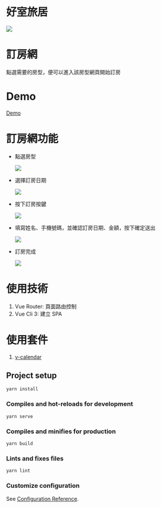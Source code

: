 # 好室旅居
<img src="https://github.com/wen-pin/wen-pin.github.io/blob/main/README%E5%9C%96%E7%89%87/%E6%88%AA%E5%9C%96%202021-05-17%2016.47.09.png">

# 訂房網
點選需要的房型，便可以進入該房型網頁開始訂房

# Demo

  <a href="https://wen-pin.github.io/#/">Demo<a/>

# 訂房網功能
* 點選房型

  <img src="https://github.com/wen-pin/wen-pin.github.io/blob/main/README%E5%9C%96%E7%89%87/%E6%88%AA%E5%9C%96%202021-05-17%2017.23.18.png">

* 選擇訂房日期

  <img src="https://github.com/wen-pin/wen-pin.github.io/blob/main/README%E5%9C%96%E7%89%87/%E6%88%AA%E5%9C%96%202021-05-17%2016.48.05.png">

* 按下訂房按鍵

  <img src="https://github.com/wen-pin/wen-pin.github.io/blob/main/README%E5%9C%96%E7%89%87/%E6%88%AA%E5%9C%96%202021-05-17%2016.49.00.png">

* 填寫姓名、手機號碼，並確認訂房日期、金額，按下確定送出

  <img src="https://github.com/wen-pin/wen-pin.github.io/blob/main/README%E5%9C%96%E7%89%87/%E6%88%AA%E5%9C%96%202021-05-17%2016.49.58.png">
  
* 訂房完成

  <img src="https://github.com/wen-pin/wen-pin.github.io/blob/main/README%E5%9C%96%E7%89%87/%E6%88%AA%E5%9C%96%202021-05-17%2016.50.38.png">

# 使用技術

  1. Vue Router: 頁面路由控制
  2. Vue Cli 3: 建立 SPA

# 使用套件

  1. [v-calendar](https://github.com/nathanreyes/v-calendar)

## Project setup
```
yarn install
```

### Compiles and hot-reloads for development
```
yarn serve
```

### Compiles and minifies for production
```
yarn build
```

### Lints and fixes files
```
yarn lint
```

### Customize configuration
See [Configuration Reference](https://cli.vuejs.org/config/).
